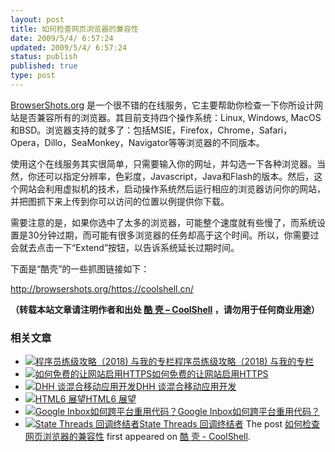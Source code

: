 ```yaml
---
layout: post
title: 如何检查网页浏览器的兼容性
date: 2009/5/4/ 6:57:24
updated: 2009/5/4/ 6:57:24
status: publish
published: true
type: post
---
```


[BrowserShots.org](http://browsershots.org/) 是一个很不错的在线服务，它主要帮助你检查一下你所设计网站是否兼容所有的浏览器。其目前支持四个操作系统：Linux, Windows, MacOS和BSD。浏览器支持的就多了：包括MSIE，Firefox，Chrome，Safari，Opera，Dillo，SeaMonkey，Navigator等等浏览器的不同版本。


使用这个在线服务其实很简单，只需要输入你的网址，并勾选一下各种浏览器。当然，你还可以指定分辨率，色彩度，Javascript，Java和Flash的版本。然后，这个网站会利用虚拟机的技术，启动操作系统然后运行相应的浏览器访问你的网站，并把图抓下来上传到你可以访问的位置以例提供你下载。


需要注意的是，如果你选中了太多的浏览器，可能整个速度就有些慢了，而系统设置是30分钟过期，而可能有很多浏览器的任务却高于这个时间。所以，你需要过会就去点击一下“Extend”按钮，以告诉系统延长过期时间。


下面是“酷壳”的一些抓图链接如下：  

<http://browsershots.org/https://coolshell.cn/>



**（转载本站文章请注明作者和出处 [酷 壳 – CoolShell](https://coolshell.cn/) ，请勿用于任何商业用途）**



### 相关文章

* [![程序员练级攻略（2018)  与我的专栏](https://coolshell.cn/wp-content/uploads/2018/05/300x262-150x150.jpg)](https://coolshell.cn/articles/18360.html)[程序员练级攻略（2018) 与我的专栏](https://coolshell.cn/articles/18360.html)
* [![如何免费的让网站启用HTTPS](https://coolshell.cn/wp-content/uploads/2017/08/enable-https-banner-150x150.png)](https://coolshell.cn/articles/18094.html)[如何免费的让网站启用HTTPS](https://coolshell.cn/articles/18094.html)
* [![DHH 谈混合移动应用开发](https://coolshell.cn/wp-content/uploads/2014/12/1053-DHH-150x150.jpg)](https://coolshell.cn/articles/12225.html)[DHH 谈混合移动应用开发](https://coolshell.cn/articles/12225.html)
* [![HTML6 展望](https://coolshell.cn/wp-content/uploads/2014/12/html6-150x150.jpeg)](https://coolshell.cn/articles/12206.html)[HTML6 展望](https://coolshell.cn/articles/12206.html)
* [![Google Inbox如何跨平台重用代码？](https://coolshell.cn/wp-content/uploads/2014/11/inbox2-640x264-150x150.jpg)](https://coolshell.cn/articles/12136.html)[Google Inbox如何跨平台重用代码？](https://coolshell.cn/articles/12136.html)
* [![State Threads 回调终结者](https://coolshell.cn/wp-content/uploads/2014/10/edsm-150x150.gif)](https://coolshell.cn/articles/12012.html)[State Threads 回调终结者](https://coolshell.cn/articles/12012.html)
The post [如何检查网页浏览器的兼容性](https://coolshell.cn/articles/757.html) first appeared on [酷 壳 - CoolShell](https://coolshell.cn).